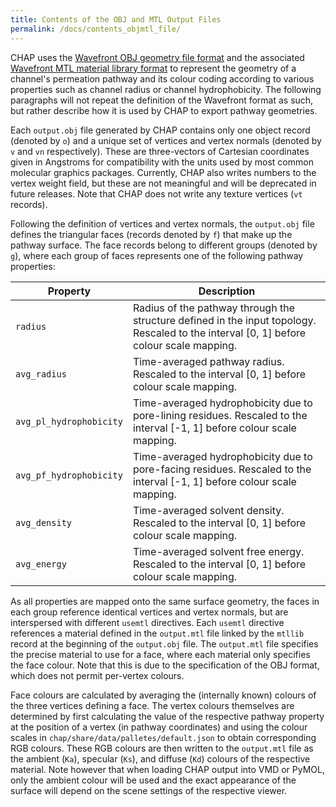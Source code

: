 ```yaml
---
title: Contents of the OBJ and MTL Output Files
permalink: /docs/contents_objmtl_file/
---
```


[WOBJ-spec]: http://www.fileformat.info/format/wavefrontobj/egff.htm
[WMTL-spec]: http://www.fileformat.info/format/material/


CHAP uses the [Wavefront OBJ geometry file format][WOBJ-spec] and the associated
[Wavefront MTL material library format][WMTL-spec] to represent the geometry of
a channel's permeation pathway and its colour coding according to various
properties such as channel radius or channel hydrophobicity. The following
paragraphs will not repeat the definition of the Wavefront format as such, but
rather describe how it is used by CHAP to export pathway geometries.

Each `output.obj` file generated by CHAP contains only one object record
(denoted by `o`) and a unique set of vertices and vertex normals (denoted by `v`
and `vn` respectively). These are three-vectors of Cartesian coordinates given
in Angstroms for compatibility with the units used by most common molecular
graphics packages. Currently, CHAP also writes numbers to the vertex weight
field, but these are not meaningful and will be deprecated in future releases.
Note that CHAP does not write any texture vertices (`vt` records).

Following the definition of vertices and vertex normals, the `output.obj` file
defines the triangular faces (records denoted by `f`) that make up the pathway
surface. The face records belong to different groups (denoted by `g`), where
each group of faces represents one of the following pathway properties:

Property                | Description
---                     | ---
`radius`                | Radius of the pathway through the structure defined in the input topology. Rescaled to the interval [0, 1] before colour scale mapping.
`avg_radius`            | Time-averaged pathway radius. Rescaled to the interval [0, 1] before colour scale mapping.
`avg_pl_hydrophobicity` | Time-averaged hydrophobicity due to pore-lining residues. Rescaled to the interval [-1, 1] before colour scale mapping.
`avg_pf_hydrophobicity` | Time-averaged hydrophobicity due to pore-facing residues. Rescaled to the interval [-1, 1] before colour scale mapping.
`avg_density`           | Time-averaged solvent density. Rescaled to the interval [0, 1] before colour scale mapping.
`avg_energy`            | Time-averaged solvent free energy. Rescaled to the interval [0, 1] before colour scale mapping. 

As all properties are mapped onto the same surface geometry, the faces in each
group reference identical vertices and vertex normals, but are interspersed with
different `usemtl` directives. Each `usemtl` directive references a material
defined in the `output.mtl` file linked by the `mtllib` record at the beginning
of the `output.obj` file. The `output.mtl` file specifies the precise material
to use for a face, where each material only specifies the face colour. Note that
this is due to the specification of the OBJ format, which does not permit
per-vertex colours.

Face colours are calculated by averaging the (internally known) colours of the
three vertices defining a face. The vertex colours themselves are determined by
first calculating the value of the respective pathway property at the position
of a vertex (in pathway coordinates) and using the colour scales in
`chap/share/data/palletes/default.json` to obtain corresponding RGB colours.
These RGB colours are then written to the `output.mtl` file as the ambient
(`Ka`), specular (`Ks`), and diffuse (`Kd`) colours of the respective material.
Note however that when loading CHAP output into VMD or PyMOL, only the ambient
colour will be used and the exact appearance of the surface will depend on the
scene settings of the respective viewer.

